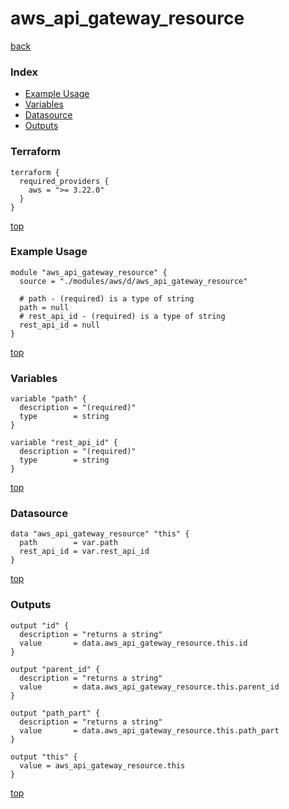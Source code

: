 # aws_api_gateway_resource

[back](../aws.md)

### Index

- [Example Usage](#example-usage)
- [Variables](#variables)
- [Datasource](#datasource)
- [Outputs](#outputs)

### Terraform

```hcl
terraform {
  required_providers {
    aws = ">= 3.22.0"
  }
}
```

[top](#index)

### Example Usage

```hcl
module "aws_api_gateway_resource" {
  source = "./modules/aws/d/aws_api_gateway_resource"

  # path - (required) is a type of string
  path = null
  # rest_api_id - (required) is a type of string
  rest_api_id = null
}
```

[top](#index)

### Variables

```hcl
variable "path" {
  description = "(required)"
  type        = string
}

variable "rest_api_id" {
  description = "(required)"
  type        = string
}
```

[top](#index)

### Datasource

```hcl
data "aws_api_gateway_resource" "this" {
  path        = var.path
  rest_api_id = var.rest_api_id
}
```

[top](#index)

### Outputs

```hcl
output "id" {
  description = "returns a string"
  value       = data.aws_api_gateway_resource.this.id
}

output "parent_id" {
  description = "returns a string"
  value       = data.aws_api_gateway_resource.this.parent_id
}

output "path_part" {
  description = "returns a string"
  value       = data.aws_api_gateway_resource.this.path_part
}

output "this" {
  value = aws_api_gateway_resource.this
}
```

[top](#index)